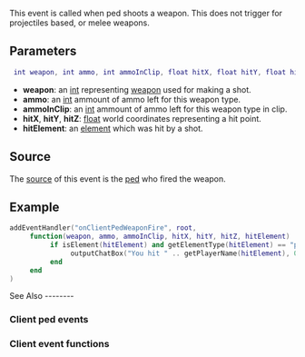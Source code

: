 This event is called when ped shoots a weapon. This does not trigger for projectiles based, or melee weapons.

Parameters
----------

``` lua
 int weapon, int ammo, int ammoInClip, float hitX, float hitY, float hitZ, element hitElement
```

-   **weapon**: an [int](/docs/int.md "wikilink") representing [weapon](/docs/weapons.md "wikilink") used for making a shot.
-   **ammo**: an [int](/docs/int.md "wikilink") ammount of ammo left for this weapon type.
-   **ammoInClip**: an [int](/docs/int.md "wikilink") ammount of ammo left for this weapon type in clip.
-   **hitX**, **hitY**, **hitZ**: [float](/docs/float.md "wikilink") world coordinates representing a hit point.
-   **hitElement**: an [element](/docs/element.md "wikilink") which was hit by a shot.

Source
------

The [source](/docs/event_system#event_source.md "wikilink") of this event is the [ped](/docs/ped.md "wikilink") who fired the weapon.

Example
-------

``` lua
addEventHandler("onClientPedWeaponFire", root,
     function(weapon, ammo, ammoInClip, hitX, hitY, hitZ, hitElement)
          if isElement(hitElement) and getElementType(hitElement) == "player" then
               outputChatBox("You hit " .. getPlayerName(hitElement), 0, 255, 0)
          end
     end
)
```

</section>
See Also
--------

### Client ped events

### Client event functions

